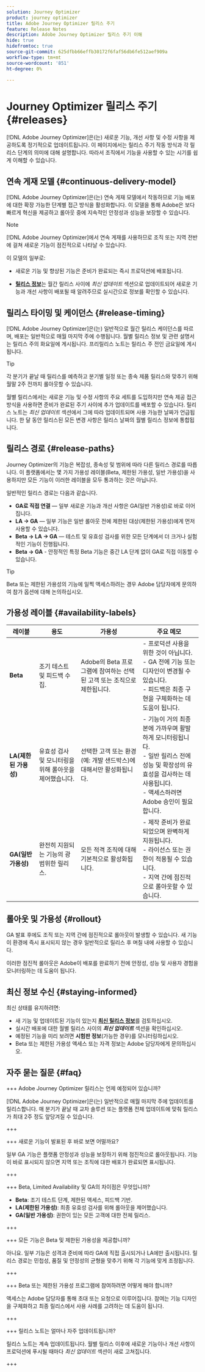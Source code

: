 ```yaml
---
solution: Journey Optimizer
product: journey optimizer
title: Adobe Journey Optimizer 릴리스 주기
feature: Release Notes
description: Adobe Journey Optimizer 릴리스 주기 이해
hide: true
hidefromtoc: true
source-git-commit: 625dfbb66effb30172f6faf56db6fe512aef909a
workflow-type: tm+mt
source-wordcount: '851'
ht-degree: 0%

---
```


# Journey Optimizer 릴리스 주기 {#releases}

[!DNL Adobe Journey Optimizer]은(는) 새로운 기능, 개선 사항 및 수정 사항을 제공하도록 정기적으로 업데이트됩니다. 이 페이지에서는 릴리스 주기 작동 방식과 각 릴리스 단계의 의미에 대해 설명합니다. 따라서 조직에서 기능을 사용할 수 있는 시기를 쉽게 이해할 수 있습니다.

## 연속 게재 모델 {#continuous-delivery-model}

[!DNL Adobe Journey Optimizer]은(는) 연속 게재 모델에서 작동하므로 기능 배포에 대한 확장 가능한 단계별 접근 방식을 활성화합니다. 이 모델을 통해 Adobe은 보다 빠르게 혁신을 제공하고 롤아웃 중에 지속적인 안정성과 성능을 보장할 수 있습니다.

>[!NOTE]
>
> [!DNL Adobe Journey Optimizer]에서 연속 게재를 사용하므로 조직 또는 지역 전반에 걸쳐 새로운 기능이 점진적으로 나타날 수 있습니다.

이 모델의 일부로:

* 새로운 기능 및 향상된 기능은 준비가 완료되는 즉시 프로덕션에 배포됩니다.

* [**릴리스 정보**](release-notes.md)&#x200B;는 월간 릴리스 사이에 _최신 업데이트_ 섹션으로 업데이트되어 새로운 기능과 개선 사항이 배포될 때 알려주므로 실시간으로 정보를 확인할 수 있습니다.

## 릴리스 타이밍 및 케이던스 {#release-timing}

[!DNL Adobe Journey Optimizer]은(는) 일반적으로 월간 릴리스 케이던스를 따르며, 배포는 일반적으로 매월 마지막 주에 수행됩니다. 월별 릴리스 정보 및 관련 설명서는 릴리스 주의 화요일에 게시됩니다. 프리릴리스 노트는 릴리스 주 전인 금요일에 게시됩니다.

>[!TIP]
>
> 각 분기가 끝날 때 릴리스를 예측하고 분기별 일정 또는 종속 제품 릴리스와 맞추기 위해 월말 2주 전까지 롤아웃할 수 있습니다.

월별 릴리스에서는 새로운 기능 및 수정 사항의 주요 세트를 도입하지만 연속 제공 접근 방식을 사용하면 준비가 완료된 주기 사이에 추가 업데이트를 배포할 수 있습니다. 릴리스 노트는 _최신 업데이트_ 섹션에서 그에 따라 업데이트되며 사용 가능한 날짜가 언급됩니다. 한 달 동안 릴리스된 모든 변경 사항은 릴리스 날짜의 월별 릴리스 정보에 통합됩니다.


## 릴리스 경로 {#release-paths}

Journey Optimizer의 기능은 복잡성, 종속성 및 범위에 따라 다른 릴리스 경로를 따릅니다. 이 플랫폼에서는 몇 가지 가용성 레이블(Beta, 제한된 가용성, 일반 가용성)을 사용하지만 모든 기능이 이러한 레이블을 모두 통과하는 것은 아닙니다.

일반적인 릴리스 경로는 다음과 같습니다.

* **GA로 직접 연결** — 일부 새로운 기능과 개선 사항은 GA(일반 가용성)로 바로 이어집니다.
* **LA → GA** — 일부 기능은 일반 롤아웃 전에 제한된 대상(제한된 가용성)에게 먼저 사용할 수 있습니다.
* **Beta → LA → GA** — 테스트 및 유효성 검사를 위한 모든 단계에서 더 크거나 실험적인 기능이 진행됩니다.
* **Beta → GA** - 안정적인 특정 Beta 기능은 중간 LA 단계 없이 GA로 직접 이동할 수 있습니다.

>[!TIP]
>
> Beta 또는 제한된 가용성의 기능에 일찍 액세스하려는 경우 Adobe 담당자에게 문의하여 참가 옵션에 대해 논의하십시오.


## 가용성 레이블 {#availability-labels}

| **레이블** | **용도** | **가용성** | **주요 메모** |
|------------|-------------|------------------|----------------|
| **Beta** | 조기 테스트 및 피드백 수집. | Adobe의 Beta 프로그램에 참여하는 선택된 고객 또는 조직으로 제한됩니다. | - 프로덕션 사용을 위한 것이 아닙니다.<br>- GA 전에 기능 또는 디자인이 변경될 수 있습니다.<br>- 피드백은 최종 구현을 구체화하는 데 도움이 됩니다. |
| **LA(제한된 가용성)** | 유효성 검사 및 모니터링을 위해 롤아웃을 제어했습니다. | 선택한 고객 또는 환경(예: 개발 샌드박스)에 대해서만 활성화됩니다. | - 기능이 거의 최종본에 가까우며 활발하게 모니터링됩니다.<br>- 일반 릴리스 전에 성능 및 확장성의 유효성을 검사하는 데 사용됩니다.<br>- 액세스하려면 Adobe 승인이 필요합니다. |
| **GA(일반 가용성)** | 완전히 지원되는 기능의 광범위한 릴리스. | 모든 적격 조직에 대해 기본적으로 활성화됩니다. | - 제작 준비가 완료되었으며 완벽하게 지원됩니다.<br> - 라이선스 또는 권한이 적용될 수 있습니다.<br> - 지역 간에 점진적으로 롤아웃할 수 있습니다. |


## 롤아웃 및 가용성 {#rollout}

GA 발표 후에도 조직 또는 지역 간에 점진적으로 롤아웃이 발생할 수 있습니다. 새 기능이 환경에 즉시 표시되지 않는 경우 일반적으로 릴리스 후 며칠 내에 사용할 수 있습니다.

이러한 점진적 롤아웃은 Adobe이 배포를 완료하기 전에 안정성, 성능 및 사용자 경험을 모니터링하는 데 도움이 됩니다.


## 최신 정보 수신 {#staying-informed}

최신 상태를 유지하려면:

* 새 기능 및 업데이트된 기능이 있는지 [**최신 릴리스 정보**](release-notes.md)&#x200B;를 검토하십시오.
* 실시간 배포에 대한 월별 릴리스 사이의 **_최신 업데이트_** 섹션을 확인하십시오.
* 예정된 기능을 미리 보려면 **시험판 정보**(가능한 경우)를 모니터링하십시오.
* Beta 또는 제한된 가용성 액세스 또는 자격 정보는 Adobe 담당자에게 문의하십시오.


## 자주 묻는 질문 {#faq}

+++ Adobe Journey Optimizer 릴리스는 언제 예정되어 있습니까?

[!DNL Adobe Journey Optimizer]은(는) 일반적으로 매월 마지막 주에 업데이트를 릴리스합니다. 매 분기가 끝날 때 교차 솔루션 또는 플랫폼 전체 업데이트에 맞춰 릴리스가 최대 2주 정도 앞당겨질 수 있습니다.

+++

+++ 새로운 기능이 발표된 후 바로 보면 어떨까요?

일부 GA 기능은 플랫폼 안정성과 성능을 보장하기 위해 점진적으로 롤아웃됩니다. 기능이 바로 표시되지 않으면 지역 또는 조직에 대한 배포가 완료되면 표시됩니다.

+++

+++ Beta, Limited Availability 및 GA의 차이점은 무엇입니까?

* **Beta**: 조기 테스트 단계, 제한된 액세스, 피드백 기반.
* **LA(제한된 가용성)**: 최종 유효성 검사를 위해 롤아웃을 제어했습니다.
* **GA(일반 가용성)**: 권한이 있는 모든 고객에 대한 전체 릴리스.

+++

+++ 모든 기능은 Beta 및 제한된 가용성을 제공합니까?

아니요. 일부 기능은 성격과 준비에 따라 GA에 직접 출시되거나 LA에만 출시됩니다. 릴리스 경로는 민첩성, 품질 및 안정성의 균형을 맞추기 위해 각 기능에 맞게 조정됩니다.

+++

+++ Beta 또는 제한된 가용성 프로그램에 참여하려면 어떻게 해야 합니까?

액세스는 Adobe 담당자를 통해 초대 또는 요청으로 이루어집니다. 참여는 기능 디자인을 구체화하고 최종 릴리스에서 사용 사례를 고려하는 데 도움이 됩니다.

+++

+++ 릴리스 노트는 얼마나 자주 업데이트됩니까?

릴리스 노트는 계속 업데이트됩니다. 월별 릴리스 이후에 새로운 기능이나 개선 사항이 프로덕션에 푸시될 때마다 _최신 업데이트_ 섹션이 새로 고쳐집니다.

+++
